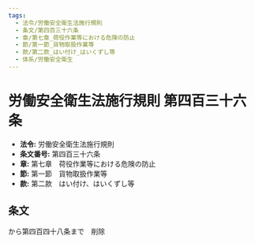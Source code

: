 ```yaml
---
tags:
  - 法令/労働安全衛生法施行規則
  - 条文/第四百三十六条
  - 章/第七章_荷役作業等における危険の防止
  - 節/第一節_貨物取扱作業等
  - 款/第二款_はい付け_はいくずし等
  - 体系/労働安全衛生
---
```

# 労働安全衛生法施行規則 第四百三十六条

- **法令:** 労働安全衛生法施行規則
- **条文番号:** 第四百三十六条
- **章:** 第七章　荷役作業等における危険の防止
- **節:** 第一節　貨物取扱作業等
- **款:** 第二款　はい付け、はいくずし等

## 条文
から第四百四十八条まで　削除

